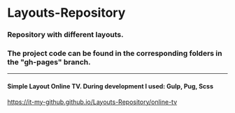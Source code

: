 # Layouts-Repository
### Repository with different layouts.
### The project code can be found in the corresponding folders in the "gh-pages" branch.
<hr/>

 #### Simple Layout Online TV. During development I used: Gulp, Pug, Scss
 https://it-my-github.github.io/Layouts-Repository/online-tv
